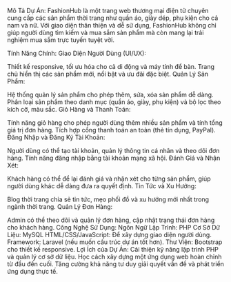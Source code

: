 Mô Tả Dự Án:
FashionHub là một trang web thương mại điện tử chuyên cung cấp các sản phẩm thời trang như quần áo, giày dép, phụ kiện cho cả nam và nữ. Với giao diện thân thiện và dễ sử dụng, FashionHub không chỉ giúp người dùng tìm kiếm và mua sắm sản phẩm mà còn mang lại trải nghiệm mua sắm trực tuyến tuyệt vời.

Tính Năng Chính:
Giao Diện Người Dùng (UI/UX):

Thiết kế responsive, tối ưu hóa cho cả di động và máy tính để bàn.
Trang chủ hiển thị các sản phẩm mới, nổi bật và ưu đãi đặc biệt.
Quản Lý Sản Phẩm:

Hệ thống quản lý sản phẩm cho phép thêm, sửa, xóa sản phẩm dễ dàng.
Phân loại sản phẩm theo danh mục (quần áo, giày, phụ kiện) và bộ lọc theo kích cỡ, màu sắc.
Giỏ Hàng và Thanh Toán:

Tính năng giỏ hàng cho phép người dùng thêm nhiều sản phẩm và tính tổng giá trị đơn hàng.
Tích hợp cổng thanh toán an toàn (thẻ tín dụng, PayPal).
Đăng Nhập và Đăng Ký Tài Khoản:

Người dùng có thể tạo tài khoản, quản lý thông tin cá nhân và theo dõi đơn hàng.
Tính năng đăng nhập bằng tài khoản mạng xã hội.
Đánh Giá và Nhận Xét:

Khách hàng có thể để lại đánh giá và nhận xét cho từng sản phẩm, giúp người dùng khác dễ dàng đưa ra quyết định.
Tin Tức và Xu Hướng:

Blog thời trang chia sẻ tin tức, mẹo phối đồ và xu hướng mới nhất trong ngành thời trang.
Quản Lý Đơn Hàng:

Admin có thể theo dõi và quản lý đơn hàng, cập nhật trạng thái đơn hàng cho khách hàng.
Công Nghệ Sử Dụng:
Ngôn Ngữ Lập Trình: PHP
Cơ Sở Dữ Liệu: MySQL
HTML/CSS/JavaScript: Để xây dựng giao diện người dùng.
Framework: Laravel (nếu muốn cấu trúc dự án tốt hơn).
Thư Viện: Bootstrap cho thiết kế responsive.
Lợi Ích của Dự Án:
Cải thiện kỹ năng lập trình PHP và quản lý cơ sở dữ liệu.
Học cách xây dựng một ứng dụng web hoàn chỉnh từ đầu đến cuối.
Tăng cường khả năng tư duy giải quyết vấn đề và phát triển ứng dụng thực tế.
